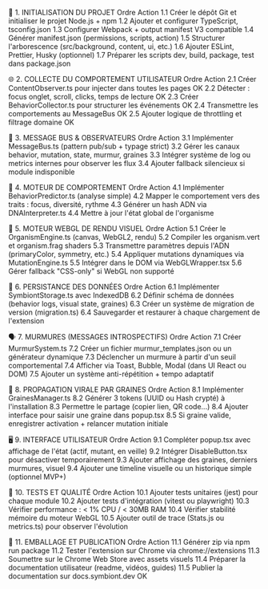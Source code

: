 🔧 1. INITIALISATION DU PROJET
Ordre	Action
1.1	Créer le dépôt Git et initialiser le projet Node.js + npm
1.2	Ajouter et configurer TypeScript, tsconfig.json
1.3	Configurer Webpack + output manifest V3 compatible
1.4	Générer manifest.json (permissions, scripts, action)
1.5	Structurer l'arborescence (src/background, content, ui, etc.)
1.6	Ajouter ESLint, Prettier, Husky (optionnel)
1.7	Préparer les scripts dev, build, package, test dans package.json

🌐 2. COLLECTE DU COMPORTEMENT UTILISATEUR
Ordre	Action
2.1	Créer ContentObserver.ts pour injecter dans toutes les pages OK
2.2	Détecter : focus onglet, scroll, clicks, temps de lecture OK
2.3	Créer BehaviorCollector.ts pour structurer les événements OK
2.4	Transmettre les comportements au MessageBus OK
2.5	Ajouter logique de throttling et filtrage domaine OK

🔀 3. MESSAGE BUS & OBSERVATEURS
Ordre	Action
3.1	Implémenter MessageBus.ts (pattern pub/sub + typage strict)
3.2	Gérer les canaux behavior, mutation, state, murmur, graines
3.3	Intégrer système de log ou metrics internes pour observer les flux
3.4	Ajouter fallback silencieux si module indisponible

🧠 4. MOTEUR DE COMPORTEMENT
Ordre	Action
4.1	Implémenter BehaviorPredictor.ts (analyse simple)
4.2	Mapper le comportement vers des traits : focus, diversité, rythme
4.3	Générer un hash ADN via DNAInterpreter.ts
4.4	Mettre à jour l'état global de l'organisme

🧬 5. MOTEUR WEBGL DE RENDU VISUEL
Ordre	Action
5.1	Créer le OrganismEngine.ts (canvas, WebGL2, rendu)
5.2	Compiler les organism.vert et organism.frag shaders
5.3	Transmettre paramètres depuis l'ADN (primaryColor, symmetry, etc.)
5.4	Appliquer mutations dynamiques via MutationEngine.ts
5.5	Intégrer dans le DOM via WebGLWrapper.tsx
5.6	Gérer fallback "CSS-only" si WebGL non supporté

💾 6. PERSISTANCE DES DONNÉES
Ordre	Action
6.1	Implémenter SymbiontStorage.ts avec IndexedDB
6.2	Définir schéma de données (behavior logs, visual state, graines)
6.3	Créer un système de migration de version (migration.ts)
6.4	Sauvegarder et restaurer à chaque chargement de l'extension

🗣️ 7. MURMURES (MESSAGES INTROSPECTIFS)
Ordre	Action
7.1	Créer MurmurSystem.ts
7.2	Créer un fichier murmur_templates.json ou un générateur dynamique
7.3	Déclencher un murmure à partir d'un seuil comportemental
7.4	Afficher via Toast, Bubble, Modal (dans UI React ou DOM)
7.5	Ajouter un système anti-répétition + tempo adaptatif

🌱 8. PROPAGATION VIRALE PAR GRAINES
Ordre	Action
8.1	Implémenter GrainesManager.ts
8.2	Générer 3 tokens (UUID ou Hash crypté) à l'installation
8.3	Permettre le partage (copier lien, QR code...)
8.4	Ajouter interface pour saisir une graine dans popup.tsx
8.5	Si graine valide, enregistrer activation + relancer mutation initiale

🖥️ 9. INTERFACE UTILISATEUR
Ordre	Action
9.1	Compléter popup.tsx avec affichage de l'état (actif, mutant, en veille)
9.2	Intégrer DisableButton.tsx pour désactiver temporairement
9.3	Ajouter affichage des graines, derniers murmures, visuel
9.4	Ajouter une timeline visuelle ou un historique simple (optionnel MVP+)

🧪 10. TESTS ET QUALITÉ
Ordre	Action
10.1	Ajouter tests unitaires (jest) pour chaque module
10.2	Ajouter tests d'intégration (vitest ou playwright)
10.3	Vérifier performance : < 1% CPU / < 30MB RAM
10.4	Vérifier stabilité mémoire du moteur WebGL
10.5	Ajouter outil de trace (Stats.js ou metrics.ts) pour observer l'évolution

🚀 11. EMBALLAGE ET PUBLICATION
Ordre	Action
11.1	Générer zip via npm run package
11.2	Tester l'extension sur Chrome via chrome://extensions
11.3	Soumettre sur le Chrome Web Store avec assets visuels
11.4	Préparer la documentation utilisateur (readme, vidéos, guides)
11.5	Publier la documentation sur docs.symbiont.dev OK